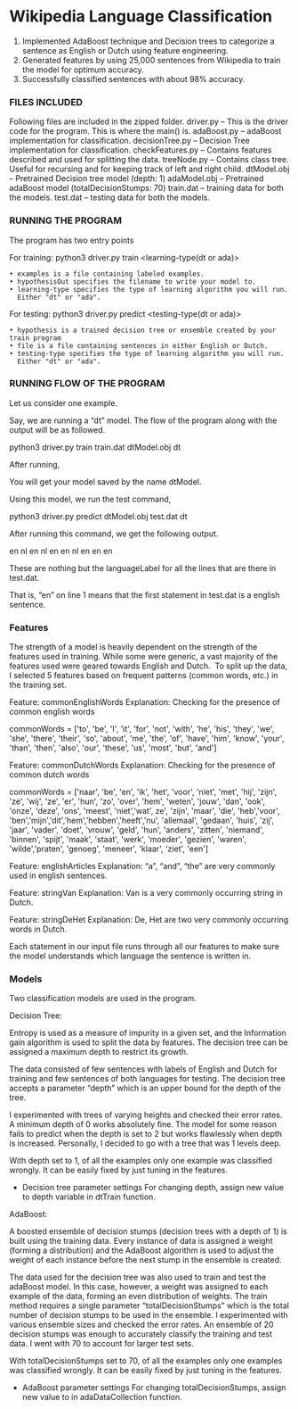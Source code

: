 # Wikipedia Language Classification

1. Implemented AdaBoost technique and Decision trees to categorize a sentence as English or Dutch using feature engineering.
2. Generated features by using 25,000 sentences from Wikipedia to train the model for optimum accuracy.
3. Successfully classified sentences with about 98% accuracy.



### FILES INCLUDED
Following files are included in the zipped folder.
driver.py – This is the driver code for the program. This is where the main() is.
adaBoost.py – adaBoost implementation for classification.
decisionTree.py – Decision Tree implementation for classification.
checkFeatures.py – Contains features described and used for splitting the data.
treeNode.py – Contains class tree. Useful for recursing and for keeping track of left and right child.
dtModel.obj – Pretrained Decision tree model (depth: 1)
adaModel.obj – Pretrained adaBoost model (totalDecisionStumps: 70)
train.dat – training data for both the models.
test.dat – testing data for both the models.

                   
                   
### RUNNING THE PROGRAM
The program has two entry points

For training:
python3 driver.py train <examples> <hypothesisOut> <learning-type(dt or ada)>

    • examples is a file containing labeled examples.
    • hypothesisOut specifies the filename to write your model to.
    • learning-type specifies the type of learning algorithm you will run. 
      Either "dt" or "ada".


For testing:
python3 driver.py predict <hypothesis> <file> <testing-type(dt or ada)>

    • hypothesis is a trained decision tree or ensemble created by your train program
    • file is a file containing sentences in either English or Dutch.
    • testing-type specifies the type of learning algorithm you will run. 
      Either "dt" or "ada".

                   
                   
### RUNNING FLOW OF THE PROGRAM
Let us consider one example.

Say, we are running a “dt” model.
The flow of the program along with the output will be as followed.

python3  driver.py  train  train.dat  dtModel.obj  dt 

After running,

You will get your model saved by the name dtModel.

Using this model, we run the test command,

python3  driver.py  predict  dtModel.obj  test.dat  dt

After running this command, we get the following output.

en
nl
en
nl
en
en
nl
en
en
en

These are nothing but the languageLabel for all the lines that are there in test.dat.

That is, “en” on line 1 means that the first statement in test.dat is a english sentence.


### Features
The strength of a model is heavily dependent on the strength of the features used in training. While some were generic, a vast majority of the features used were geared towards English and Dutch. 
To split up the data, I selected 5 features based on frequent patterns (common words, etc.) in the training set.

Feature: 
commonEnglishWords
Explanation: 
Checking for the presence of common english words

commonWords = ['to', 'be', 'I', 'it', 'for', 'not', 'with', 'he', 'his', 'they', 'we', 'she', 'there', 'their', 'so', 'about', 'me', 'the', 'of', 'have', 'him', 'know', 'your', 'than', 'then', 'also', 'our', 'these', 'us', 'most', 'but', 'and']


Feature: 
commonDutchWords
Explanation: 
Checking for the presence of common dutch words

commonWords = ['naar', 'be', 'en', 'ik', 'het', 'voor', 'niet', 'met', 'hij', 'zijn', 'ze', 'wij', 'ze', 'er', 'hun', 'zo', 'over', 'hem', 'weten', 'jouw', 'dan', 'ook', 'onze', 'deze', 'ons', 'meest', 'niet','wat', ze', 'zijn', 'maar', 'die', 'heb','voor', 'ben','mijn','dit','hem','hebben','heeft','nu', 'allemaal', 'gedaan', 'huis', 'zij', 'jaar', 'vader', 'doet', 'vrouw', 'geld', 'hun', 'anders', 'zitten', 'niemand', 'binnen', 'spijt', 'maak', 'staat', 'werk', 'moeder', 'gezien', 'waren', 'wilde','praten', 'genoeg', 'meneer', 'klaar', 'ziet', 'een']


Feature: 
englishArticles
Explanation: 
“a”, “and”, “the” are very commonly used in english sentences.


Feature: 
stringVan
Explanation: 
Van is a very commonly occurring string in Dutch.


Feature: 
stringDeHet
Explanation: 
De, Het are two very commonly occurring words in Dutch.


Each statement in our input file runs through all our features to make sure the model understands which language the sentence is written in.


### Models
Two classification models are used in the program.
  
Decision Tree:

Entropy is used as a measure of impurity in a given set, and the Information gain algorithm is used to split the data by features. The decision tree can be assigned a maximum depth to restrict its growth.

The data consisted of few sentences with labels of English and Dutch for training and few sentences of both languages for testing. The decision tree accepts a parameter “depth” which is an upper bound for the depth of the tree. 

I experimented with trees of varying heights and checked their error rates. A minimum depth of 0 works absolutely fine. The model for some reason fails to predict when the depth is set to 2 but works flawlessly when depth is increased. Personally, I decided to go with a tree that was 1 levels deep.

With depth set to 1, of all the examples only one example was classified wrongly. It can be easily fixed by just tuning in the features.


- Decision tree parameter settings
	For changing depth, assign new value to depth variable in dtTrain function.


AdaBoost:
	
A boosted ensemble of decision stumps (decision trees with a depth of 1) is built using the training data. Every instance of data is assigned a weight (forming a distribution) and the AdaBoost algorithm is used to adjust the weight of each instance before the next stump in the ensemble is created.

The data used for the decision tree was also used to train and test the adaBoost model. In this case, however, a weight was assigned to each example of the data, forming an even distribution of weights. The train method requires a single parameter “totalDecisionStumps” which is the total number of decision stumps to be used in the ensemble. I experimented with various ensemble sizes and checked the error rates. An ensemble of 20 decision stumps was enough to accurately classify the training and test data. I went with 70 to account for larger test sets.

With totalDecisionStumps set to 70, of all the examples only one examples was classified wrongly. It can be easily fixed by just tuning in the features.


- AdaBoost parameter settings
	For changing totalDecisionStumps, assign new value to in adaDataCollection function.





